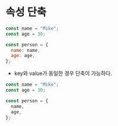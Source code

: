 # 속성 단축

```javascript
const name = "Mike";
const age = 30;

const person = {
  name: name,
  age: age,
};
```

- key와 value가 동일한 경우 단축이 가능하다.

```javascript
const name = "Mike";
const age = 30;

const person = {
  name,
  age,
};
```
